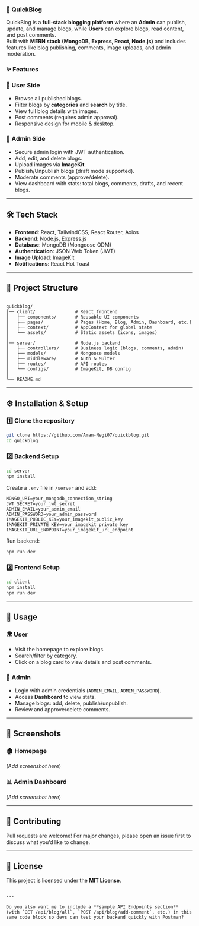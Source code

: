 
### 📖 QuickBlog

QuickBlog is a **full-stack blogging platform** where an **Admin** can publish, update, and manage blogs, while **Users** can explore blogs, read content, and post comments.  
Built with **MERN stack (MongoDB, Express, React, Node.js)** and includes features like blog publishing, comments, image uploads, and admin moderation.


### ✨ Features

### 👤 User Side
- Browse all published blogs.
- Filter blogs by **categories** and **search** by title.
- View full blog details with images.
- Post comments (requires admin approval).
- Responsive design for mobile & desktop.

### 🔑 Admin Side
- Secure admin login with JWT authentication.
- Add, edit, and delete blogs.
- Upload images via **ImageKit**.
- Publish/Unpublish blogs (draft mode supported).
- Moderate comments (approve/delete).
- View dashboard with stats: total blogs, comments, drafts, and recent blogs.

---

## 🛠️ Tech Stack
- **Frontend**: React, TailwindCSS, React Router, Axios
- **Backend**: Node.js, Express.js
- **Database**: MongoDB (Mongoose ODM)
- **Authentication**: JSON Web Token (JWT)
- **Image Upload**: ImageKit
- **Notifications**: React Hot Toast

---

## 📂 Project Structure

```

quickblog/
│── client/               # React frontend
│   ├── components/       # Reusable UI components
│   ├── pages/            # Pages (Home, Blog, Admin, Dashboard, etc.)
│   ├── context/          # AppContext for global state
│   └── assets/           # Static assets (icons, images)
│
│── server/               # Node.js backend
│   ├── controllers/      # Business logic (blogs, comments, admin)
│   ├── models/           # Mongoose models
│   ├── middleware/       # Auth & Multer
│   ├── routes/           # API routes
│   └── configs/          # ImageKit, DB config
│
└── README.md

````

---

## ⚙️ Installation & Setup

### 1️⃣ Clone the repository
```bash
git clone https://github.com/Aman-Negi07/quickblog.git
cd quickblog
````

### 2️⃣ Backend Setup

```bash
cd server
npm install
```

Create a `.env` file in `/server` and add:

```
MONGO_URI=your_mongodb_connection_string
JWT_SECRET=your_jwt_secret
ADMIN_EMAIL=your_admin_email
ADMIN_PASSWORD=your_admin_password
IMAGEKIT_PUBLIC_KEY=your_imagekit_public_key
IMAGEKIT_PRIVATE_KEY=your_imagekit_private_key
IMAGEKIT_URL_ENDPOINT=your_imagekit_url_endpoint
```

Run backend:

```bash
npm run dev
```

### 3️⃣ Frontend Setup

```bash
cd client
npm install
npm run dev
```

---

## 🚀 Usage

### 🌍 User

* Visit the homepage to explore blogs.
* Search/filter by category.
* Click on a blog card to view details and post comments.

### 🔑 Admin

* Login with admin credentials (`ADMIN_EMAIL`, `ADMIN_PASSWORD`).
* Access **Dashboard** to view stats.
* Manage blogs: add, delete, publish/unpublish.
* Review and approve/delete comments.

---

## 📸 Screenshots

### 🏠 Homepage

(*Add screenshot here*)

### 📊 Admin Dashboard

(*Add screenshot here*)

---

## 🤝 Contributing

Pull requests are welcome!
For major changes, please open an issue first to discuss what you’d like to change.

---

## 📜 License

This project is licensed under the **MIT License**.

```

---

Do you also want me to include a **sample API Endpoints section** (with `GET /api/blog/all`, `POST /api/blog/add-comment`, etc.) in this same code block so devs can test your backend quickly with Postman?
```
